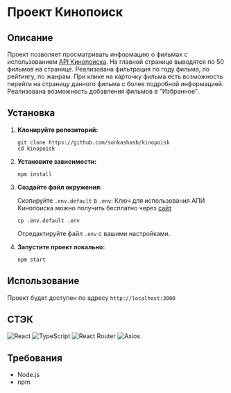 # Проект Кинопоиск

## Описание

Проект позволяет просматривать информацию о фильмах с использованием [API Кинопоиска](https://kinopoisk.dev). 
На главной странице выводятся по 50 фильмов на странице. Реализована фильтрация по году фильма, по рейтингу, по жанрам.
При клике на карточку фильма есть возможность перейти на страницу данного фильма с более подробной информацией.
Реализована возможность добавления фильмов в "Избранное".

## Установка

1. **Клонируйте репозиторий:**

    ```
    git clone https://github.com/sonkashash/kinopoisk
    cd kinopoisk
    ```

2. **Установите зависимости:**

    ```
    npm install
    ```

3. **Создайте файл окружения:**

    Скопируйте `.env.default` в `.env`:
    Ключ для использования АПИ Кинопоиска можно получить бесплатно через [сайт](https://kinopoisk.dev)

    ```
    cp .env.default .env
    ```

    Отредактируйте файл `.env` с вашими настройками.

4. **Запустите проект локально:**

    ```
    npm start
    ```

## Использование

Проект будет доступен по адресу `http://localhost:3000`

## СТЭК

![React](https://img.shields.io/badge/React-20232A?style=for-the-badge&logo=react&logoColor=61DAFB)
![TypeScript](https://img.shields.io/badge/TypeScript-007ACC?style=for-the-badge&logo=typescript&logoColor=white)
![React Router](https://img.shields.io/badge/React_Router-CA4245?style=for-the-badge&logo=react-router&logoColor=white)
![Axios](https://img.shields.io/badge/Axios-5A29E4?style=for-the-badge&logo=axios&logoColor=white)


## Требования

- Node.js
- npm

